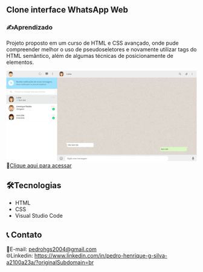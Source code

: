 ## Clone interface WhatsApp Web

<h3>✍️Aprendizado</h3>

Projeto proposto em um curso de HTML e CSS avançado, onde pude compreender melhor o uso de pseudoseletores e novamente utilizar tags do HTML semântico, além de algumas técnicas de posicionamente de elementos.

![preview](./Captura%20de%20tela%202023-01-19%20112356.png)
🔗[Clique aqui para acessar](https://clone-interface-whatsapp-web.vercel.app/)

## 🛠️Tecnologias
* HTML
* CSS
* Visual Studio Code

## 📞 Contato

📩E-mail: pedrohgs2004@gmail.com <br>
🌐Linkedin: https://www.linkedin.com/in/pedro-henrique-g-silva-a2100a23a/?originalSubdomain=br

